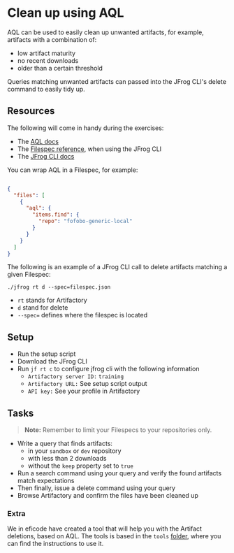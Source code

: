 # Clean up using AQL

AQL can be used to easily clean up unwanted artifacts, for example, artifacts with a combination of:

* low artifact maturity
* no recent downloads
* older than a certain threshold

Queries matching unwanted artifacts can passed into the JFrog CLI's delete command to easily tidy up.



## Resources

The following will come in handy during the exercises:

- The [AQL docs](https://www.jfrog.com/confluence/display/RTF/Artifactory+Query+Language)
- The [Filespec reference](https://www.jfrog.com/confluence/display/CLI/CLI+for+JFrog+Artifactory#CLIforJFrogArtifactory-UsingFileSpecs), when using the JFrog CLI
- The [JFrog CLI docs](https://www.jfrog.com/confluence/display/CLI/CLI+for+JFrog+Artifactory)


You can wrap AQL in a Filespec, for example:

```json

{
  "files": [
    {
      "aql": {
        "items.find": {
          "repo": "fofobo-generic-local"
        }
      }
    }
  ]
}

```

The following is an example of a JFrog CLI call to delete artifacts matching a given Filespec:

``` ./jfrog rt d --spec=filespec.json ```

* `rt` stands for Artifactory
* `d` stand for delete
* `--spec=` defines where the filespec is located


## Setup

* Run the setup script
* Download the JFrog CLI
* Run `jf rt c` to configure jfrog cli with the following information
  * `Artifactory server ID:` `training`
  * `Artifactory URL:` See setup script output
  * `API key:` See your profile in Artifactory


## Tasks

> **Note:** Remember to limit your Filespecs to your repositories only.

* Write a query that finds artifacts:
  * in your `sandbox` or `dev` repository
  * with less than 2 downloads
  * without the `keep` property set to `true`
* Run a search command using your query and verify the found artifacts match expectations
* Then finally, issue a delete command using your query
* Browse Artifactory and confirm the files have been cleaned up


### Extra

We in eficode have created a tool that will help you with the Artifact deletions, based on AQL.
The tools is based in the `tools` [folder]( tools/README.md), where you can find the instructions to use it.

